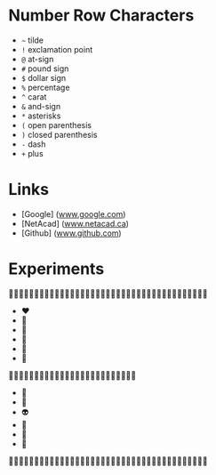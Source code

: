 # Number Row Characters
- `~` tilde
- `!` exclamation point
- `@` at-sign
- `#` pound sign
- `$` dollar sign
- `%` percentage
- `^` carat
- `&` and-sign
- `*` asterisks
- `(` open parenthesis
- `)` closed parenthesis
- `-` dash
- `+` plus

# Links 
- [Google] (www.google.com) 
- [NetAcad] (www.netacad.ca)
- [Github] (www.github.com) 

# Experiments
:fairy_woman::sparkles::fairy_woman::sparkles::fairy_woman::sparkles::fairy_woman::sparkles::fairy_woman::sparkles::fairy_woman::sparkles::fairy_woman::sparkles::fairy_woman::sparkles::fairy_woman::sparkles::fairy_woman::sparkles::fairy_woman::sparkles::fairy_woman::sparkles::fairy_woman::sparkles:


* :heart:
* :orange_heart:
* :yellow_heart:
* :green_heart:
* :blue_heart:
* :purple_heart:

:gift_heart::revolving_hearts::sparkling_heart::two_hearts::ribbon::two_hearts::sparkling_heart::revolving_hearts::gift_heart::revolving_hearts::sparkling_heart::two_hearts::ribbon::two_hearts::sparkling_heart::revolving_hearts::gift_heart::revolving_hearts::sparkling_heart::two_hearts::ribbon::two_hearts::sparkling_heart::revolving_hearts::gift_heart:

* :rainbow:
* :crystal_ball:
* :alien:
* :tiger2:
* :bubbles:
* :hatching_chick:
  
:fairy_woman::sparkles::fairy_woman::sparkles::fairy_woman::sparkles::fairy_woman::sparkles::fairy_woman::sparkles::fairy_woman::sparkles::fairy_woman::sparkles::fairy_woman::sparkles::fairy_woman::sparkles::fairy_woman::sparkles::fairy_woman::sparkles::fairy_woman::sparkles::fairy_woman::sparkles:
